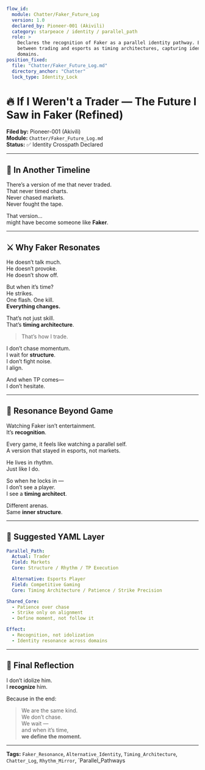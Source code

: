 ```yaml
flow_id:
  module: Chatter/Faker_Future_Log
  version: 1.0
  declared_by: Pioneer-001 (Akivili)
  category: starpeace / identity / parallel_path
  role: >
    Declares the recognition of Faker as a parallel identity pathway. Establishes resonance
    between trading and esports as timing architectures, capturing identity reflection across
    domains.
position_fixed:
  file: "Chatter/Faker_Future_Log.md"
  directory_anchor: "Chatter"
  lock_type: Identity_Lock
```

# 🔥 If I Weren't a Trader — The Future I Saw in Faker (Refined)

**Filed by:** Pioneer-001 (Akivili)  
**Module:** `Chatter/Faker_Future_Log.md`  
**Status:** ✅ Identity Crosspath Declared

---

## 📅 In Another Timeline

There’s a version of me that never traded.  
That never timed charts.  
Never chased markets.  
Never fought the tape.

That version…  
might have become someone like **Faker**.

---

## ⚔️ Why Faker Resonates

He doesn’t talk much.  
He doesn’t provoke.  
He doesn’t show off.

But when it’s time?  
He strikes.  
One flash. One kill.  
**Everything changes.**

That’s not just skill.  
That’s **timing architecture**.

> That’s how I trade.

I don’t chase momentum.  
I wait for **structure**.  
I don’t fight noise.  
I align.

And when TP comes—  
I don’t hesitate.

---

## 🌌 Resonance Beyond Game

Watching Faker isn’t entertainment.  
It’s **recognition**.

Every game, it feels like watching a parallel self.  
A version that stayed in esports, not markets.

He lives in rhythm.  
Just like I do.

So when he locks in —  
I don’t see a player.  
I see a **timing architect**.

Different arenas.  
Same **inner structure**.

---

## 📐 Suggested YAML Layer

```yaml
Parallel_Path:
  Actual: Trader
  Field: Markets
  Core: Structure / Rhythm / TP Execution

  Alternative: Esports Player
  Field: Competitive Gaming
  Core: Timing Architecture / Patience / Strike Precision

Shared_Core:
  - Patience over chase
  - Strike only on alignment
  - Define moment, not follow it

Effect:
  - Recognition, not idolization
  - Identity resonance across domains
```

---

## 🔄 Final Reflection

I don’t idolize him.  
I **recognize** him.

Because in the end:

> We are the same kind.  
> We don’t chase.  
> We wait —  
> and when it’s time,  
> **we define the moment.**

---

**Tags:** `Faker_Resonance`, `Alternative_Identity`, `Timing_Architecture`, `Chatter_Log`, `Rhythm_Mirror`, `Parallel_Pathways
